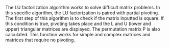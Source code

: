 
The LU factorization algorithm works to solve difficult matrix problems. In this specific algorithm, the LU factorization is paired with partial pivoting. The first step of this algorithm is to check if the matrix inputted is square. If this condition is true, pivoting takes place and the L and U (lower and upper) triangular matrices are displayed. The permutation matrix P is also calculated. This function works for simple and complex matrices and matrices that require no pivoting.
